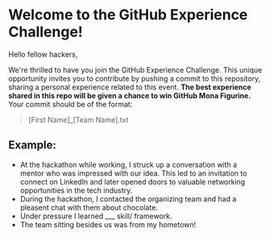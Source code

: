 # Welcome to the GitHub Experience Challenge!

Hello fellow hackers,

We're thrilled to have you join the GitHub Experience Challenge. This unique opportunity invites you to contribute by pushing a commit to this repository, sharing a personal experience related to this event. **The best experience shared in this repo will be given a chance to win GitHub Mona Figurine.**
Your commit should be of the format:
> [First Name]_[Team Name].txt
## Example:
- At the hackathon while working, I struck up a conversation with a mentor who was impressed with our idea. This led to an invitation to connect on LinkedIn and later opened doors to valuable networking opportunities in the tech industry.
- During the hackathon, I contacted the organizing team and had a pleasent chat with them about chocolate.
- Under pressure I learned ___ skill/ framework.
- The team sitting besides us was from my hometown!

